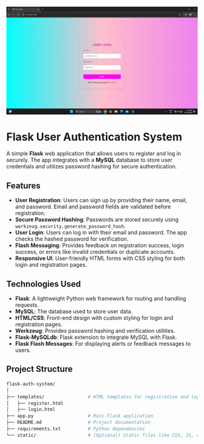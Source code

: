 

![img alt](https://github.com/Dhanush-coder-ux/Authentication-form/blob/b15f0d2f0237de8699fe7c5ca57c8437220ddbfc/Screenshot%202024-10-16%20154742.png)




# Flask User Authentication System

A simple **Flask** web application that allows users to register and log in securely. The app integrates with a **MySQL** database to store user credentials and utilizes password hashing for secure authentication.

## Features

- **User Registration**: Users can sign up by providing their name, email, and password. Email and password fields are validated before registration.
- **Secure Password Hashing**: Passwords are stored securely using `werkzeug.security.generate_password_hash`.
- **User Login**: Users can log in with their email and password. The app checks the hashed password for verification.
- **Flash Messaging**: Provides feedback on registration success, login success, or errors like invalid credentials or duplicate accounts.
- **Responsive UI**: User-friendly HTML forms with CSS styling for both login and registration pages.

## Technologies Used

- **Flask**: A lightweight Python web framework for routing and handling requests.
- **MySQL**: The database used to store user data.
- **HTML/CSS**: Front-end design with custom styling for login and registration pages.
- **Werkzeug**: Provides password hashing and verification utilities.
- **Flask-MySQLdb**: Flask extension to integrate MySQL with Flask.
- **Flask Flash Messages**: For displaying alerts or feedback messages to users.

## Project Structure

```bash
flask-auth-system/
│
├── templates/                # HTML templates for registration and login
│   ├── register.html
│   ├── login.html
├── app.py                    # Main Flask application
├── README.md                 # Project documentation
├── requirements.txt          # Python dependencies
└── static/                   # (Optional) Static files like CSS, JS, or images
